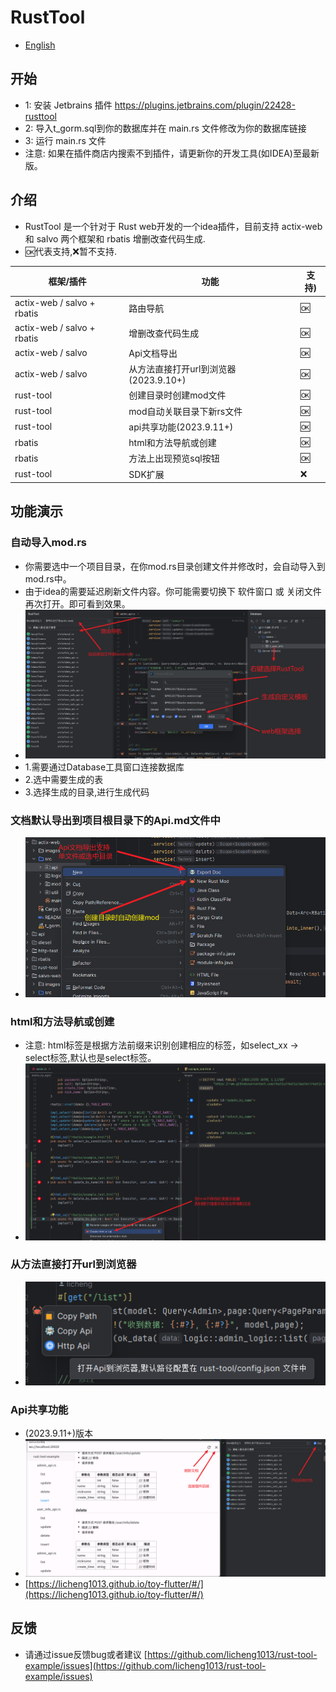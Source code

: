 # RustTool

- [English](README_en.md)

## 开始

- 1: 安装 Jetbrains 插件 https://plugins.jetbrains.com/plugin/22428-rusttool
- 2: 导入t_gorm.sql到你的数据库并在 main.rs 文件修改为你的数据库链接
- 3: 运行 main.rs 文件
- 注意: 如果在插件商店内搜索不到插件，请更新你的开发工具(如IDEA)至最新版。

## 介绍

- RustTool 是一个针对于 Rust web开发的一个idea插件，目前支持 actix-web 和 salvo 两个框架和 rbatis 增删改查代码生成.
- 🆗代表支持,❌暂不支持.

| 框架/插件                       | 功能                         | 支持) |
|-----------------------------|----------------------------|-----|
| actix-web / salvo +  rbatis | 路由导航                       | 🆗  |
| actix-web / salvo +  rbatis | 增删改查代码生成                   | 🆗  |
| actix-web / salvo           | Api文档导出                    | 🆗  |
| actix-web / salvo           | 从方法直接打开url到浏览器(2023.9.10+) | 🆗  |
| rust-tool                   | 创建目录时创建mod文件               | 🆗  |
| rust-tool                   | mod自动关联目录下新rs文件            | 🆗  |
| rust-tool                   | api共享功能(2023.9.11+)        | 🆗  |
| rbatis                      | html和方法导航或创建               | 🆗  |
| rbatis                      | 方法上出现预览sql按钮               | 🆗  |
| rust-tool                   | SDK扩展                      | ❌   |

## 功能演示

### 自动导入mod.rs

- 你需要选中一个项目目录，在你mod.rs目录创建文件并修改时，会自动导入到mod.rs中。
- 由于idea的需要延迟刷新文件内容。你可能需要切换下 软件窗口 或 关闭文件再次打开。即可看到效果。
- ![](images/doc.png)
- 1.需要通过Database工具窗口连接数据库
- 2.选中需要生成的表
- 3.选择生成的目录,进行生成代码

### 文档默认导出到项目根目录下的Api.md文件中

- ![](images/doc1.png)

### html和方法导航或创建

- 注意: html标签是根据方法前缀来识别创建相应的标签，如select_xx -> select标签,默认也是select标签。
- ![](images/doc2.png)

### 从方法直接打开url到浏览器

- ![](images/doc3.png)


### Api共享功能
- (2023.9.11+)版本
- ![](images/doc4.png)
- [https://licheng1013.github.io/toy-flutter/#/](https://licheng1013.github.io/toy-flutter/#/)

## 反馈

- 请通过issue反馈bug或者建议 [https://github.com/licheng1013/rust-tool-example/issues](https://github.com/licheng1013/rust-tool-example/issues)
